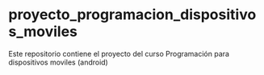 # proyecto_programacion_dispositivos_moviles
Este repositorio contiene el proyecto del curso Programación para dispositivos moviles (android)
